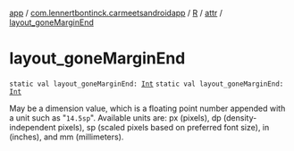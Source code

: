 [app](../../../index.md) / [com.lennertbontinck.carmeetsandroidapp](../../index.md) / [R](../index.md) / [attr](index.md) / [layout_goneMarginEnd](./layout_gone-margin-end.md)

# layout_goneMarginEnd

`static val layout_goneMarginEnd: `[`Int`](https://kotlinlang.org/api/latest/jvm/stdlib/kotlin/-int/index.html)
`static val layout_goneMarginEnd: `[`Int`](https://kotlinlang.org/api/latest/jvm/stdlib/kotlin/-int/index.html)

May be a dimension value, which is a floating point number appended with a unit such as "`14.5sp`". Available units are: px (pixels), dp (density-independent pixels), sp (scaled pixels based on preferred font size), in (inches), and mm (millimeters).

